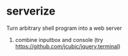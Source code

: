 serverize
=========

Turn arbitrary shell program into a web server

1. combine inputbox and console (try https://github.com/jcubic/jquery.terminal)
